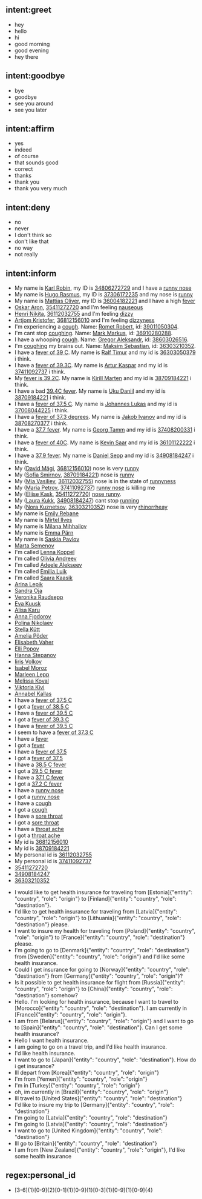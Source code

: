 ## intent:greet
- hey
- hello
- hi
- good morning
- good evening
- hey there

## intent:goodbye
- bye
- goodbye
- see you around
- see you later

## intent:affirm
- yes
- indeed
- of course
- that sounds good
- correct
- thanks
- thank you
- thank you very much

## intent:deny
- no
- never
- I don't think so
- don't like that
- no way
- not really


## intent:inform
<!-- Currently 5 medical issues:
- Runny nose/rhinorrhea
- Cough/coughing
- Fever/high temperature
- Sore throat/throat ache/raw throat
- Nausea/dizzyness/dizzy -->
- My name is [Karl Robin](personal_name), my ID is [34806272729](personal_id) and I have a [runny nose](medical_issue)
- My name is [Hugo Rasmus](personal_name), my ID is [37306172235](personal_id) and my nose is [runny](medical_issue)
- My name is [Mattias Oliver](personal_name), my ID is [36004182221](personal_id) and I have a high [fever](medical_issue)
- [Oskar Aron](personal_name), [35411272720](personal_id) and I'm feeling [nauseous](medical_issue)
- [Henri Nikita](personal_name), [36112032755](personal_id) and I'm feeling [dizzy](medical_issue)
- [Artjom Kristofer](personal_name), [36812156010](personal_id) and I'm feeling [dizzyness](medical_issue)
- I'm experiencing a [cough](medical_issue). Name: [Romet Robert](personal_name), id: [39011050304](personal_id).
- I'm cant stop [coughing](medical_issue). Name: [Mark Markus](personal_name), id: [36910280288](personal_id).
- I have a whooping [cough](medical_issue). Name: [Gregor Aleksandr](personal_name), id: [38603026516](personal_id).
- I'm [coughing](medical_issue) my brains out. Name: [Maksim Sebastian](personal_name), id: [36303210352](personal_id).
- I have a [fever of 39 C](medical_issue). My name is [Ralf Timur](personal_name) and my id is [36303050379](personal_id) i think.
- I have a [fever of 39.3C](medical_issue). My name is [Artur Kaspar](personal_name) and my id is [37411092737](personal_id) i think.
- My [fever is 39.2C](medical_issue). My name is [Kirill Marten](personal_name) and my id is [38709184221](personal_id) i think.
- I have a bad [39.4C fever](medical_issue). My name is [Uku Daniil](personal_name) and my id is [38709184221](personal_id) i think.
- I have a [fever of 37.5 C](medical_issue). My name is [Johannes Lukas](personal_name) and my id is [37008044225](personal_id) i think.
- I have a [fever of 37.3 degrees](medical_issue). My name is [Jakob Ivanov](personal_name) and my id is [38708270377](personal_id) i think.
- I have a [37.7 fever](medical_issue). My name is [Georg Tamm](personal_name) and my id is [37408200331](personal_id) i think.
- I have a [fever of 40C](medical_issue). My name is [Kevin Saar](personal_name) and my id is [36101122222](personal_id) i think.
- I have a [37.9 fever](medical_issue). My name is [Daniel Sepp](personal_name) and my id is [34908184247](personal_id) i think.
- My ([David Mägi](personal_name), [36812156010](personal_id)) nose is very [runny](medical_issue)
- My ([Sofia Smirnov](personal_name), [38709184221](personal_id)) nose is [runny](medical_issue)
- My ([Mia Vasiliev](personal_name), [36112032755](personal_id)) nose is in the state of [runnyness](medical_issue)
- My ([Maria Petrov](personal_name), [37411092737](personal_id)) [runny nose](medical_issue) is killing me
- My ([Eliise Kask](personal_name), [35411272720](personal_id)) [nose runny](medical_issue).
- My ([Laura Kukk](personal_name), [34908184247](personal_id)) cant stop [running](medical_issue)
- My ([Nora Kuznetsov](personal_name), [36303210352](personal_id)) nose is very [rhinorrheay](medical_issue)
- My name is [Emily Rebane](personal_name)
- My name is [Mirtel Ilves](personal_name)
- My name is [Milana Mihhailov](personal_name)
- My name is [Emma Pärn](personal_name)
- My name is [Saskia Pavlov](personal_name)
- [Marta Semenov](personal_name)
- I'm called [Lenna Koppel](personal_name)
- I'm called [Olivia Andreev](personal_name)
- I'm called [Adeele Alekseev](personal_name)
- I'm called [Emilia Luik](personal_name)
- I'm called [Saara Kaasik](personal_name)
- [Arina Lepik](personal_name)
- [Sandra Oja](personal_name)
- [Veronika Raudsepp](personal_name)
- [Eva Kuusk](personal_name)
- [Alisa Karu](personal_name)
- [Anna Fjodorov](personal_name)
- [Polina Nikolaev](personal_name)
- [Stella Kütt](personal_name)
- [Amelia Põder](personal_name)
- [Elisabeth Vaher](personal_name)
- [Elli Popov](personal_name)
- [Hanna Stepanov](personal_name)
- [Iiris Volkov](personal_name)
- [Isabel Moroz](personal_name)
- [Marleen  Lepp](personal_name)
- [Melissa Koval](personal_name)
- [Viktoria Kivi](personal_name)
- [Annabel Kallas](personal_name)
- I have a [fever of 37.5 C](medical_issue)
- I got a [fever of 38.5 C](medical_issue)
- I have a [fever of 39.5 C](medical_issue)
- I got a [fever of 39.3 C](medical_issue)
- I have a [fever of 39.5 C](medical_issue)
- I seem to have a [fever of 37.3 C](medical_issue)
- I have a [fever](medical_issue)
- I got a [fever](medical_issue)
- I have a [fever of 37.5](medical_issue)
- I got a [fever of 37.5](medical_issue)
- I have a [38.5 C fever](medical_issue)
- I got a [39.5 C fever](medical_issue)
- I have a [37.1 C fever](medical_issue)
- I got a [37.2 C fever](medical_issue)
- I have a [runny nose](medical_issue)
- I got a [runny nose](medical_issue)
- I have a [cough](medical_issue)
- I got a [cough](medical_issue)
- I have a [sore throat](medical_issue)
- I got a [sore throat](medical_issue)
- I have a [throat ache](medical_issue)
- I got a [throat ache](medical_issue)
- My id is [36812156010](personal_id)
- My id is [38709184221](personal_id)
- My personal id is [36112032755](personal_id)
- My personal id is [37411092737](personal_id)
- [35411272720](personal_id)
- [34908184247](personal_id)
- [36303210352](personal_id)

<!-- Entity roles/groups https://rasa.com/docs/rasa/nlu/entity-extraction/#entities-roles-and-groups -->
- I would like to get health insurance for traveling from [Estonia]{"entity": "country", "role": "origin"} to [Finland]{"entity": "country", "role": "destination"}.
- I'd like to get health insurance for traveling from [Latvia]{"entity": "country", "role": "origin"} to [Lithuania]{"entity": "country", "role": "destination"} please.
- I want to insure my health for traveling from [Poland]{"entity": "country", "role": "origin"} to [France]{"entity": "country", "role": "destination"} please.
- I'm going to go to [Denmark]{"entity": "country", "role": "destination"} from [Sweden]{"entity": "country", "role": "origin"} and I'd like some health insurance.
- Could I get insurance for going to [Norway]{"entity": "country", "role": "destination"} from [Germany]{"entity": "country", "role": "origin"}?
- Is it possible to get health insurance for flight from [Russia]{"entity": "country", "role": "origin"} to [China]{"entity": "country", "role": "destination"} somehow?
- Hello. I'm looking for health insurance, because I want to travel to [Morocco]{"entity": "country", "role": "destination"}. I am currently in [France]{"entity": "country", "role": "origin"}.
- I am from [Belarus]{"entity": "country", "role": "origin"} and I want to go to [Spain]{"entity": "country", "role": "destination"}. Can I get some health insurance?
- Hello I want health insurance.
- I am going to go on a travel trip, and I'd like health insurance.
- I'd like health insurance.
- I want to go to [Japan]{"entity": "country", "role": "destination"}. How do i get insurance?
- Ill depart from [Korea]{"entity": "country", "role": "origin"}
- I'm from [Yemen]{"entity": "country", "role": "origin"}
- I'm in [Turkey]{"entity": "country", "role": "origin"}
- oh, im currently in [Brazil]{"entity": "country", "role": "origin"}
- Ill travel to [United States]{"entity": "country", "role": "destination"}
- I'd like to insure my trip to [Germany]{"entity": "country", "role": "destination"} 
- I'm going to [Latvia]{"entity": "country", "role": "destination"}
- I'm going to [Latvia]{"entity": "country", "role": "destination"}
- I want to go to [United Kingdom]{"entity": "country", "role": "destination"}
- Ill go to [Britain]{"entity": "country", "role": "destination"}
- I am from [New Zealand]{"entity": "country", "role": "origin"}, I'd like some health insurance
<!-- Regex for personal_id (still need to provide training examples) -->
<!-- Regex assistance only works with CRFEntityExtractor  -->
## regex:personal_id
- [3-6]{1}[0-9]{2}[0-1]{1}[0-9]{1}[0-3]{1}[0-9]{1}[0-9]{4}
